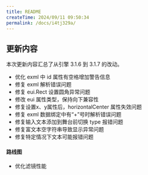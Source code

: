 ```yaml
---
title: README
createTime: 2024/09/11 09:50:34
permalink: /docs/i4tj329a/
---
```

## 更新内容

本次更新内容汇总了从引擎 3.1.6 到 3.1.7 的改动。

* 优化 exml 中 id 属性有空格增加警告信息
* 修复 exml 解析错误问题
* 修复 eui.Rect 设置圆角异常问题
* 修改 eui 属性类型，保持向下兼容性
* 修复设置x、y属性后，horizontalCenter 属性失效问题
* 修复 exml 数据绑定中有“+”号时解析错误问题
* 修复输入文本添加到舞台前切换 type 报错问题
* 修复富文本空字符串导致显示异常问题
* 修复特定情况下文本可能报错问题

#### 路线图
* 优化滤镜性能
